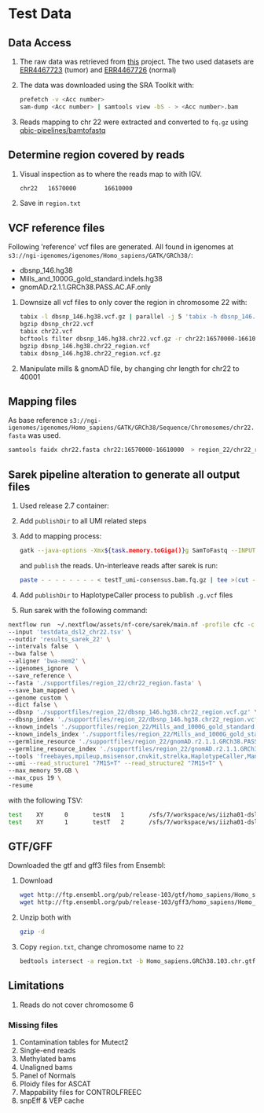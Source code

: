 # Test Data

## Data Access
1. The raw data was retrieved from [this](https://www.ncbi.nlm.nih.gov/bioproject/?term=prjeb39899) project. The two used datasets are [ERR4467723](https://trace.ncbi.nlm.nih.gov/Traces/sra/sra.cgi?run=ERR4467723) (tumor) and [ERR4467726](https://trace.ncbi.nlm.nih.gov/Traces/sra/sra.cgi?run=ERR4467726) (normal)
2. The data was downloaded using the SRA Toolkit with:

    ```bash
    prefetch -v <Acc number>
    sam-dump <Acc number> | samtools view -bS - > <Acc number>.bam
    ```

3. Reads mapping to chr 22 were extracted and converted to `fq.gz` using [qbic-pipelines/bamtofastq](https://github.com/qbic-pipelines/bamtofastq)

## Determine region covered by reads

1. Visual inspection as to where the reads map to with IGV.

    ```bash
    chr22   16570000        16610000
    ```

2. Save in `region.txt`

## VCF reference files

Following 'reference' vcf files are generated. All found in igenomes at `s3://ngi-igenomes/igenomes/Homo_sapiens/GATK/GRCh38/`:
- dbsnp_146.hg38
- Mills_and_1000G_gold_standard.indels.hg38
- gnomAD.r2.1.1.GRCh38.PASS.AC.AF.only

1. Downsize all vcf files to only cover the region in chromosome 22 with:

    ```bash
    tabix -l dbsnp_146.hg38.vcf.gz | parallel -j 5 'tabix -h dbsnp_146.hg38.vcf.gz {} > {}.vcf'
    bgzip dbsnp_chr22.vcf
    tabix chr22.vcf
    bcftools filter dbsnp_146.hg38.chr22.vcf.gz -r chr22:16570000-16610000 > region_22/dbsnp_146.hg38.chr22_region.vcf
    bgzip dbsnp_146.hg38.chr22_region.vcf
    tabix dbsnp_146.hg38.chr22_region.vcf.gz
    ```

2. Manipulate mills & gnomAD file, by changing chr length for chr22 to 40001

## Mapping files

As base reference `s3://ngi-igenomes/igenomes/Homo_sapiens/GATK/GRCh38/Sequence/Chromosomes/chr22.fasta` was used.

```bash
samtools faidx chr22.fasta chr22:16570000-16610000  > region_22/chr22_region.fasta
```

## Sarek pipeline alteration to generate all output files

1. Used release 2.7 container:
2. Add `publishDir` to all UMI related steps
3. Add to mapping process:

    ```bash
    gatk --java-options -Xmx${task.memory.toGiga()}g SamToFastq --INPUT=${inputFile1} --FASTQ=/dev/stdout --INTERLEAVE=true     --NON_PF=true > ${inputFile1}.fq.gz
    ```

   and `publish` the reads. Un-interleave reads after sarek is run:

    ```bash
    paste - - - - - - - - < testT_umi-consensus.bam.fq.gz | tee >(cut -f 1-4 | tr "\t" "\n" > testT.1.fq) | cut -f 5-8 | tr "\t" "\n" > testT.2.fq
    ```

4. Add `publishDir` to HaplotypeCaller process to publish `.g.vcf` files
5. Run sarek with the following command:

```bash
nextflow run  ~/.nextflow/assets/nf-core/sarek/main.nf -profile cfc -c sarek.config \
--input 'testdata_dsl2_chr22.tsv' \
--outdir 'results_sarek_22' \
--intervals false  \
--bwa false \
--aligner 'bwa-mem2' \
--igenomes_ignore  \
--save_reference \
--fasta './supportfiles/region_22/chr22_region.fasta' \
--save_bam_mapped \
--genome custom \
--dict false \
--dbsnp './supportfiles/region_22/dbsnp_146.hg38.chr22_region.vcf.gz' \
--dbsnp_index './supportfiles/region_22/dbsnp_146.hg38.chr22_region.vcf.gz.tbi' \
--known_indels './supportfiles/region_22/Mills_and_1000G_gold_standard.indels.hg38.chr22_region.vcf.gz' \
--known_indels_index './supportfiles/region_22/Mills_and_1000G_gold_standard.indels.hg38.chr22_region.vcf.gz.tbi' \
--germline_resource './supportfiles/region_22/gnomAD.r2.1.1.GRCh38.PASS.AC.AF.only.chr22_region.vcf.gz' \
--germline_resource_index './supportfiles/region_22/gnomAD.r2.1.1.GRCh38.PASS.AC.AF.only.chr22_region.vcf.gz.tbi' \
--tools 'freebayes,mpileup,msisensor,cnvkit,strelka,HaplotypeCaller,Manta,tiddit' \
--umi --read_structure1 "7M1S+T" --read_structure2 "7M1S+T" \
--max_memory 59.GB \
--max_cpus 19 \
-resume
```

with the following TSV:

```bash
test    XY      0       testN   1       /sfs/7/workspace/ws/iizha01-dsl2_testdata_human-0/results_chr22/reads/test_normal.1.fq.gz       /sfs/7/workspace/ws/iizha01-dsl2_testdata_human-0/results_chr22/reads/test_normal.2.fq.gz
test    XY      1       testT   2       /sfs/7/workspace/ws/iizha01-dsl2_testdata_human-0/results_chr22/reads/test_tumor.1.fq.gz        /sfs/7/workspace/ws/iizha01-dsl2_testdata_human-0/results_chr22/reads/test_tumor.2.fq.gz
```

## GTF/GFF

Downloaded the gtf and gff3 files from Ensembl:

1. Download

    ```bash
    wget http://ftp.ensembl.org/pub/release-103/gtf/homo_sapiens/Homo_sapiens.GRCh38.103.chr.gtf.gz
    wget http://ftp.ensembl.org/pub/release-103/gff3/homo_sapiens/Homo_sapiens.GRCh38.103.chromosome.22.gff3.gz
    ```

2. Unzip both with

    ```bash
    gzip -d
    ```

3. Copy `region.txt`, change chromosome name to `22`

    ```bash
    bedtools intersect -a region.txt -b Homo_sapiens.GRCh38.103.chr.gtf -wa -wb > interesting_genes.gtf
    ```

## Limitations

1. Reads do not cover chromosome 6
### Missing files
1. Contamination tables for Mutect2
2. Single-end reads
3. Methylated bams
4. Unaligned bams
5. Panel of Normals
6. Ploidy files for ASCAT
7. Mappability files for CONTROLFREEC
8. snpEff & VEP cache
